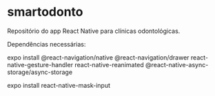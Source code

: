 # smartodonto
Repositório do app React Native para clínicas odontológicas.

Dependências necessárias:

expo install @react-navigation/native @react-navigation/drawer react-native-gesture-handler react-native-reanimated @react-native-async-storage/async-storage

expo install react-native-mask-input